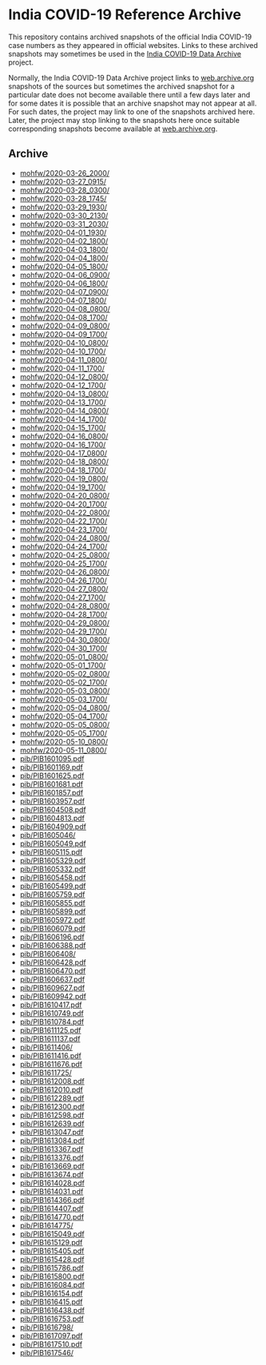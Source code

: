 India COVID-19 Reference Archive
================================

This repository contains archived snapshots of the official India
COVID-19 case numbers as they appeared in official websites. Links to
these archived snapshots may sometimes be used in the [India COVID-19
Data Archive][indiacovid19] project.

Normally, the India COVID-19 Data Archive project links to
[web.archive.org][webarchive] snapshots of the sources but sometimes the
archived snapshot for a particular date does not become available there
until a few days later and for some dates it is possible that an archive
snapshot may not appear at all. For such dates, the project may link to
one of the snapshots archived here. Later, the project may stop linking
to the snapshots here once suitable corresponding snapshots become
available at [web.archive.org][webarchive].

[indiacovid19]: https://indiacovid19.github.io
[webarchive]: https://web.archive.org/


Archive
-------

<!-- Content below automatically generated by `make readme` -->

- [mohfw/2020-03-26_2000/](https://indiacovid19.github.io/webarchive/mohfw/2020-03-26_2000/)
- [mohfw/2020-03-27_0915/](https://indiacovid19.github.io/webarchive/mohfw/2020-03-27_0915/)
- [mohfw/2020-03-28_0300/](https://indiacovid19.github.io/webarchive/mohfw/2020-03-28_0300/)
- [mohfw/2020-03-28_1745/](https://indiacovid19.github.io/webarchive/mohfw/2020-03-28_1745/)
- [mohfw/2020-03-29_1930/](https://indiacovid19.github.io/webarchive/mohfw/2020-03-29_1930/)
- [mohfw/2020-03-30_2130/](https://indiacovid19.github.io/webarchive/mohfw/2020-03-30_2130/)
- [mohfw/2020-03-31_2030/](https://indiacovid19.github.io/webarchive/mohfw/2020-03-31_2030/)
- [mohfw/2020-04-01_1930/](https://indiacovid19.github.io/webarchive/mohfw/2020-04-01_1930/)
- [mohfw/2020-04-02_1800/](https://indiacovid19.github.io/webarchive/mohfw/2020-04-02_1800/)
- [mohfw/2020-04-03_1800/](https://indiacovid19.github.io/webarchive/mohfw/2020-04-03_1800/)
- [mohfw/2020-04-04_1800/](https://indiacovid19.github.io/webarchive/mohfw/2020-04-04_1800/)
- [mohfw/2020-04-05_1800/](https://indiacovid19.github.io/webarchive/mohfw/2020-04-05_1800/)
- [mohfw/2020-04-06_0900/](https://indiacovid19.github.io/webarchive/mohfw/2020-04-06_0900/)
- [mohfw/2020-04-06_1800/](https://indiacovid19.github.io/webarchive/mohfw/2020-04-06_1800/)
- [mohfw/2020-04-07_0900/](https://indiacovid19.github.io/webarchive/mohfw/2020-04-07_0900/)
- [mohfw/2020-04-07_1800/](https://indiacovid19.github.io/webarchive/mohfw/2020-04-07_1800/)
- [mohfw/2020-04-08_0800/](https://indiacovid19.github.io/webarchive/mohfw/2020-04-08_0800/)
- [mohfw/2020-04-08_1700/](https://indiacovid19.github.io/webarchive/mohfw/2020-04-08_1700/)
- [mohfw/2020-04-09_0800/](https://indiacovid19.github.io/webarchive/mohfw/2020-04-09_0800/)
- [mohfw/2020-04-09_1700/](https://indiacovid19.github.io/webarchive/mohfw/2020-04-09_1700/)
- [mohfw/2020-04-10_0800/](https://indiacovid19.github.io/webarchive/mohfw/2020-04-10_0800/)
- [mohfw/2020-04-10_1700/](https://indiacovid19.github.io/webarchive/mohfw/2020-04-10_1700/)
- [mohfw/2020-04-11_0800/](https://indiacovid19.github.io/webarchive/mohfw/2020-04-11_0800/)
- [mohfw/2020-04-11_1700/](https://indiacovid19.github.io/webarchive/mohfw/2020-04-11_1700/)
- [mohfw/2020-04-12_0800/](https://indiacovid19.github.io/webarchive/mohfw/2020-04-12_0800/)
- [mohfw/2020-04-12_1700/](https://indiacovid19.github.io/webarchive/mohfw/2020-04-12_1700/)
- [mohfw/2020-04-13_0800/](https://indiacovid19.github.io/webarchive/mohfw/2020-04-13_0800/)
- [mohfw/2020-04-13_1700/](https://indiacovid19.github.io/webarchive/mohfw/2020-04-13_1700/)
- [mohfw/2020-04-14_0800/](https://indiacovid19.github.io/webarchive/mohfw/2020-04-14_0800/)
- [mohfw/2020-04-14_1700/](https://indiacovid19.github.io/webarchive/mohfw/2020-04-14_1700/)
- [mohfw/2020-04-15_1700/](https://indiacovid19.github.io/webarchive/mohfw/2020-04-15_1700/)
- [mohfw/2020-04-16_0800/](https://indiacovid19.github.io/webarchive/mohfw/2020-04-16_0800/)
- [mohfw/2020-04-16_1700/](https://indiacovid19.github.io/webarchive/mohfw/2020-04-16_1700/)
- [mohfw/2020-04-17_0800/](https://indiacovid19.github.io/webarchive/mohfw/2020-04-17_0800/)
- [mohfw/2020-04-18_0800/](https://indiacovid19.github.io/webarchive/mohfw/2020-04-18_0800/)
- [mohfw/2020-04-18_1700/](https://indiacovid19.github.io/webarchive/mohfw/2020-04-18_1700/)
- [mohfw/2020-04-19_0800/](https://indiacovid19.github.io/webarchive/mohfw/2020-04-19_0800/)
- [mohfw/2020-04-19_1700/](https://indiacovid19.github.io/webarchive/mohfw/2020-04-19_1700/)
- [mohfw/2020-04-20_0800/](https://indiacovid19.github.io/webarchive/mohfw/2020-04-20_0800/)
- [mohfw/2020-04-20_1700/](https://indiacovid19.github.io/webarchive/mohfw/2020-04-20_1700/)
- [mohfw/2020-04-22_0800/](https://indiacovid19.github.io/webarchive/mohfw/2020-04-22_0800/)
- [mohfw/2020-04-22_1700/](https://indiacovid19.github.io/webarchive/mohfw/2020-04-22_1700/)
- [mohfw/2020-04-23_1700/](https://indiacovid19.github.io/webarchive/mohfw/2020-04-23_1700/)
- [mohfw/2020-04-24_0800/](https://indiacovid19.github.io/webarchive/mohfw/2020-04-24_0800/)
- [mohfw/2020-04-24_1700/](https://indiacovid19.github.io/webarchive/mohfw/2020-04-24_1700/)
- [mohfw/2020-04-25_0800/](https://indiacovid19.github.io/webarchive/mohfw/2020-04-25_0800/)
- [mohfw/2020-04-25_1700/](https://indiacovid19.github.io/webarchive/mohfw/2020-04-25_1700/)
- [mohfw/2020-04-26_0800/](https://indiacovid19.github.io/webarchive/mohfw/2020-04-26_0800/)
- [mohfw/2020-04-26_1700/](https://indiacovid19.github.io/webarchive/mohfw/2020-04-26_1700/)
- [mohfw/2020-04-27_0800/](https://indiacovid19.github.io/webarchive/mohfw/2020-04-27_0800/)
- [mohfw/2020-04-27_1700/](https://indiacovid19.github.io/webarchive/mohfw/2020-04-27_1700/)
- [mohfw/2020-04-28_0800/](https://indiacovid19.github.io/webarchive/mohfw/2020-04-28_0800/)
- [mohfw/2020-04-28_1700/](https://indiacovid19.github.io/webarchive/mohfw/2020-04-28_1700/)
- [mohfw/2020-04-29_0800/](https://indiacovid19.github.io/webarchive/mohfw/2020-04-29_0800/)
- [mohfw/2020-04-29_1700/](https://indiacovid19.github.io/webarchive/mohfw/2020-04-29_1700/)
- [mohfw/2020-04-30_0800/](https://indiacovid19.github.io/webarchive/mohfw/2020-04-30_0800/)
- [mohfw/2020-04-30_1700/](https://indiacovid19.github.io/webarchive/mohfw/2020-04-30_1700/)
- [mohfw/2020-05-01_0800/](https://indiacovid19.github.io/webarchive/mohfw/2020-05-01_0800/)
- [mohfw/2020-05-01_1700/](https://indiacovid19.github.io/webarchive/mohfw/2020-05-01_1700/)
- [mohfw/2020-05-02_0800/](https://indiacovid19.github.io/webarchive/mohfw/2020-05-02_0800/)
- [mohfw/2020-05-02_1700/](https://indiacovid19.github.io/webarchive/mohfw/2020-05-02_1700/)
- [mohfw/2020-05-03_0800/](https://indiacovid19.github.io/webarchive/mohfw/2020-05-03_0800/)
- [mohfw/2020-05-03_1700/](https://indiacovid19.github.io/webarchive/mohfw/2020-05-03_1700/)
- [mohfw/2020-05-04_0800/](https://indiacovid19.github.io/webarchive/mohfw/2020-05-04_0800/)
- [mohfw/2020-05-04_1700/](https://indiacovid19.github.io/webarchive/mohfw/2020-05-04_1700/)
- [mohfw/2020-05-05_0800/](https://indiacovid19.github.io/webarchive/mohfw/2020-05-05_0800/)
- [mohfw/2020-05-05_1700/](https://indiacovid19.github.io/webarchive/mohfw/2020-05-05_1700/)
- [mohfw/2020-05-10_0800/](https://indiacovid19.github.io/webarchive/mohfw/2020-05-10_0800/)
- [mohfw/2020-05-11_0800/](https://indiacovid19.github.io/webarchive/mohfw/2020-05-11_0800/)
- [pib/PIB1601095.pdf](https://indiacovid19.github.io/webarchive/pib/PIB1601095.pdf)
- [pib/PIB1601169.pdf](https://indiacovid19.github.io/webarchive/pib/PIB1601169.pdf)
- [pib/PIB1601625.pdf](https://indiacovid19.github.io/webarchive/pib/PIB1601625.pdf)
- [pib/PIB1601681.pdf](https://indiacovid19.github.io/webarchive/pib/PIB1601681.pdf)
- [pib/PIB1601857.pdf](https://indiacovid19.github.io/webarchive/pib/PIB1601857.pdf)
- [pib/PIB1603957.pdf](https://indiacovid19.github.io/webarchive/pib/PIB1603957.pdf)
- [pib/PIB1604508.pdf](https://indiacovid19.github.io/webarchive/pib/PIB1604508.pdf)
- [pib/PIB1604813.pdf](https://indiacovid19.github.io/webarchive/pib/PIB1604813.pdf)
- [pib/PIB1604909.pdf](https://indiacovid19.github.io/webarchive/pib/PIB1604909.pdf)
- [pib/PIB1605046/](https://indiacovid19.github.io/webarchive/pib/PIB1605046/)
- [pib/PIB1605049.pdf](https://indiacovid19.github.io/webarchive/pib/PIB1605049.pdf)
- [pib/PIB1605115.pdf](https://indiacovid19.github.io/webarchive/pib/PIB1605115.pdf)
- [pib/PIB1605329.pdf](https://indiacovid19.github.io/webarchive/pib/PIB1605329.pdf)
- [pib/PIB1605332.pdf](https://indiacovid19.github.io/webarchive/pib/PIB1605332.pdf)
- [pib/PIB1605458.pdf](https://indiacovid19.github.io/webarchive/pib/PIB1605458.pdf)
- [pib/PIB1605499.pdf](https://indiacovid19.github.io/webarchive/pib/PIB1605499.pdf)
- [pib/PIB1605759.pdf](https://indiacovid19.github.io/webarchive/pib/PIB1605759.pdf)
- [pib/PIB1605855.pdf](https://indiacovid19.github.io/webarchive/pib/PIB1605855.pdf)
- [pib/PIB1605899.pdf](https://indiacovid19.github.io/webarchive/pib/PIB1605899.pdf)
- [pib/PIB1605972.pdf](https://indiacovid19.github.io/webarchive/pib/PIB1605972.pdf)
- [pib/PIB1606079.pdf](https://indiacovid19.github.io/webarchive/pib/PIB1606079.pdf)
- [pib/PIB1606196.pdf](https://indiacovid19.github.io/webarchive/pib/PIB1606196.pdf)
- [pib/PIB1606388.pdf](https://indiacovid19.github.io/webarchive/pib/PIB1606388.pdf)
- [pib/PIB1606408/](https://indiacovid19.github.io/webarchive/pib/PIB1606408/)
- [pib/PIB1606428.pdf](https://indiacovid19.github.io/webarchive/pib/PIB1606428.pdf)
- [pib/PIB1606470.pdf](https://indiacovid19.github.io/webarchive/pib/PIB1606470.pdf)
- [pib/PIB1606637.pdf](https://indiacovid19.github.io/webarchive/pib/PIB1606637.pdf)
- [pib/PIB1609627.pdf](https://indiacovid19.github.io/webarchive/pib/PIB1609627.pdf)
- [pib/PIB1609942.pdf](https://indiacovid19.github.io/webarchive/pib/PIB1609942.pdf)
- [pib/PIB1610417.pdf](https://indiacovid19.github.io/webarchive/pib/PIB1610417.pdf)
- [pib/PIB1610749.pdf](https://indiacovid19.github.io/webarchive/pib/PIB1610749.pdf)
- [pib/PIB1610784.pdf](https://indiacovid19.github.io/webarchive/pib/PIB1610784.pdf)
- [pib/PIB1611125.pdf](https://indiacovid19.github.io/webarchive/pib/PIB1611125.pdf)
- [pib/PIB1611137.pdf](https://indiacovid19.github.io/webarchive/pib/PIB1611137.pdf)
- [pib/PIB1611406/](https://indiacovid19.github.io/webarchive/pib/PIB1611406/)
- [pib/PIB1611416.pdf](https://indiacovid19.github.io/webarchive/pib/PIB1611416.pdf)
- [pib/PIB1611676.pdf](https://indiacovid19.github.io/webarchive/pib/PIB1611676.pdf)
- [pib/PIB1611725/](https://indiacovid19.github.io/webarchive/pib/PIB1611725/)
- [pib/PIB1612008.pdf](https://indiacovid19.github.io/webarchive/pib/PIB1612008.pdf)
- [pib/PIB1612010.pdf](https://indiacovid19.github.io/webarchive/pib/PIB1612010.pdf)
- [pib/PIB1612289.pdf](https://indiacovid19.github.io/webarchive/pib/PIB1612289.pdf)
- [pib/PIB1612300.pdf](https://indiacovid19.github.io/webarchive/pib/PIB1612300.pdf)
- [pib/PIB1612598.pdf](https://indiacovid19.github.io/webarchive/pib/PIB1612598.pdf)
- [pib/PIB1612639.pdf](https://indiacovid19.github.io/webarchive/pib/PIB1612639.pdf)
- [pib/PIB1613047.pdf](https://indiacovid19.github.io/webarchive/pib/PIB1613047.pdf)
- [pib/PIB1613084.pdf](https://indiacovid19.github.io/webarchive/pib/PIB1613084.pdf)
- [pib/PIB1613367.pdf](https://indiacovid19.github.io/webarchive/pib/PIB1613367.pdf)
- [pib/PIB1613376.pdf](https://indiacovid19.github.io/webarchive/pib/PIB1613376.pdf)
- [pib/PIB1613669.pdf](https://indiacovid19.github.io/webarchive/pib/PIB1613669.pdf)
- [pib/PIB1613674.pdf](https://indiacovid19.github.io/webarchive/pib/PIB1613674.pdf)
- [pib/PIB1614028.pdf](https://indiacovid19.github.io/webarchive/pib/PIB1614028.pdf)
- [pib/PIB1614031.pdf](https://indiacovid19.github.io/webarchive/pib/PIB1614031.pdf)
- [pib/PIB1614366.pdf](https://indiacovid19.github.io/webarchive/pib/PIB1614366.pdf)
- [pib/PIB1614407.pdf](https://indiacovid19.github.io/webarchive/pib/PIB1614407.pdf)
- [pib/PIB1614770.pdf](https://indiacovid19.github.io/webarchive/pib/PIB1614770.pdf)
- [pib/PIB1614775/](https://indiacovid19.github.io/webarchive/pib/PIB1614775/)
- [pib/PIB1615049.pdf](https://indiacovid19.github.io/webarchive/pib/PIB1615049.pdf)
- [pib/PIB1615129.pdf](https://indiacovid19.github.io/webarchive/pib/PIB1615129.pdf)
- [pib/PIB1615405.pdf](https://indiacovid19.github.io/webarchive/pib/PIB1615405.pdf)
- [pib/PIB1615428.pdf](https://indiacovid19.github.io/webarchive/pib/PIB1615428.pdf)
- [pib/PIB1615786.pdf](https://indiacovid19.github.io/webarchive/pib/PIB1615786.pdf)
- [pib/PIB1615800.pdf](https://indiacovid19.github.io/webarchive/pib/PIB1615800.pdf)
- [pib/PIB1616084.pdf](https://indiacovid19.github.io/webarchive/pib/PIB1616084.pdf)
- [pib/PIB1616154.pdf](https://indiacovid19.github.io/webarchive/pib/PIB1616154.pdf)
- [pib/PIB1616415.pdf](https://indiacovid19.github.io/webarchive/pib/PIB1616415.pdf)
- [pib/PIB1616438.pdf](https://indiacovid19.github.io/webarchive/pib/PIB1616438.pdf)
- [pib/PIB1616753.pdf](https://indiacovid19.github.io/webarchive/pib/PIB1616753.pdf)
- [pib/PIB1616798/](https://indiacovid19.github.io/webarchive/pib/PIB1616798/)
- [pib/PIB1617097.pdf](https://indiacovid19.github.io/webarchive/pib/PIB1617097.pdf)
- [pib/PIB1617510.pdf](https://indiacovid19.github.io/webarchive/pib/PIB1617510.pdf)
- [pib/PIB1617546/](https://indiacovid19.github.io/webarchive/pib/PIB1617546/)
